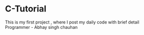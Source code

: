 # C-Tutorial
This is my first project , where I post my daily code with brief detail
<br>
Programmer - Abhay singh chauhan
